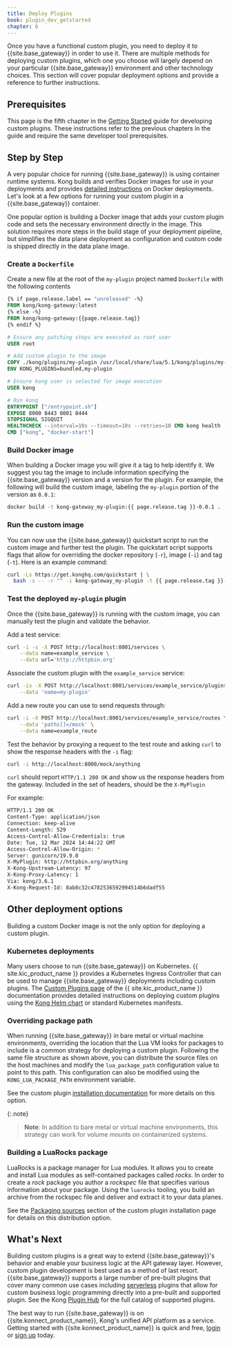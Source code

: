 ```yaml
---
title: Deploy Plugins 
book: plugin_dev_getstarted
chapter: 6
---
```


Once you have a functional custom plugin, you need to deploy it to 
{{site.base_gateway}} in order to use it. There are multiple 
methods for deploying custom plugins, which one you choose will largely
depend on your particular {{site.base_gateway}} environment and other technology
choices. This section will cover popular deployment options and provide
a reference to further instructions.

## Prerequisites

This page is the fifth chapter in the [Getting Started](/gateway/{{page.gateway_release}}/plugin-development/get-started/index) 
guide for developing custom plugins. These instructions refer to the previous chapters in the guide and require the same
developer tool prerequisites.

## Step by Step

A very popular choice for running {{site.base_gateway}} is using container
runtime systems. Kong builds and verifies Docker images for use in your 
deployments and provides [detailed instructions](/gateway/{{page.gateway_release}}/install/docker/)
on Docker deployments. Let's look at a few options for running your custom plugin 
in a {{site.base_gateway}} container.

One popular option is building a Docker image that adds your custom plugin code
and sets the necessary environment directly in the image. This solution requires
more steps in the build stage of your deployment pipeline, but simplifies the data plane deployment 
as configuration and custom code is shipped directly in the data plane image. 

### Create a `Dockerfile`

Create a new file at the root of the `my-plugin` project named `Dockerfile` with the
following contents

```dockerfile
{% if page.release.label == "unreleased" -%}
FROM kong/kong-gateway:latest
{% else -%}
FROM kong/kong-gateway:{{page.release.tag}}
{% endif %}

# Ensure any patching steps are executed as root user
USER root

# Add custom plugin to the image
COPY ./kong/plugins/my-plugin /usr/local/share/lua/5.1/kong/plugins/my-plugin
ENV KONG_PLUGINS=bundled,my-plugin

# Ensure kong user is selected for image execution
USER kong

# Run kong
ENTRYPOINT ["/entrypoint.sh"]
EXPOSE 8000 8443 8001 8444
STOPSIGNAL SIGQUIT
HEALTHCHECK --interval=10s --timeout=10s --retries=10 CMD kong health
CMD ["kong", "docker-start"]
```

### Build Docker image

When building a Docker image you will give it a tag to help identify it. We suggest
you tag the image to include information specifying the {{site.base_gateway}} version 
and a version for the plugin. For example, the following will build the custom image,
labeling the `my-plugin` portion of the version as `0.0.1`:

```sh
docker build -t kong-gateway_my-plugin:{{ page.release.tag }}-0.0.1 .
```

### Run the custom image

You can now use the {{site.base_gateway}} quickstart script to run the
custom image and further test the plugin. The quickstart script supports
flags that allow for overriding the docker 
repository (`-r`), image (`-i`) and tag (`-t`). Here is an example command:

```sh
curl -Ls https://get.konghq.com/quickstart | \
  bash -s -- -r "" -i kong-gateway_my-plugin -t {{ page.release.tag }}-0.0.1
```

### Test the deployed `my-plugin` plugin

Once the {{site.base_gateway}} is running with the custom image, you 
can manually test the plugin and validate the behavior.

Add a test service:

```sh
curl -i -s -X POST http://localhost:8001/services \
    --data name=example_service \
    --data url='http://httpbin.org'
```

Associate the custom plugin with the `example_service` service:

```sh
curl -is -X POST http://localhost:8001/services/example_service/plugins \
    --data 'name=my-plugin'
```

Add a new route you can use to send requests through:

```sh
curl -i -X POST http://localhost:8001/services/example_service/routes \
    --data 'paths[]=/mock' \
    --data name=example_route
```

Test the behavior by proxying a request to the test route and asking 
`curl` to show the response headers with the `-i` flag:

```sh
curl -i http://localhost:8000/mock/anything
```

`curl` should report `HTTP/1.1 200 OK` and show us the response headers from the gateway. Included
in the set of headers, should be the `X-MyPlugin` 

For example: 

```sh
HTTP/1.1 200 OK
Content-Type: application/json
Connection: keep-alive
Content-Length: 529
Access-Control-Allow-Credentials: true
Date: Tue, 12 Mar 2024 14:44:22 GMT
Access-Control-Allow-Origin: *
Server: gunicorn/19.9.0
X-MyPlugin: http://httpbin.org/anything
X-Kong-Upstream-Latency: 97
X-Kong-Proxy-Latency: 1
Via: kong/3.6.1
X-Kong-Request-Id: 8ab8c32c4782536592994514b6dadf55
```

## Other deployment options

Building a custom Docker image is not the only option for deploying a custom plugin. 

### Kubernetes deployments

Many users choose to run {{site.base_gateway}} on Kubernetes. {{ site.kic_product_name }}
provides a Kubernetes Ingress Controller that can be used to manage {{site.base_gateway}}
deployments including custom plugins. The [Custom Plugins page](/kubernetes-ingress-controller/latest/plugins/custom/)
of the {{ site.kic_product_name }} documentation provides detailed instructions on deploying
custom plugins using the [Kong Helm chart](/kubernetes-ingress-controller/latest/install/helm/) 
or standard Kubernetes manifests.

### Overriding package path

When running {{site.base_gateway}} in bare metal or virtual machine environments, overriding the 
location that the Lua VM looks for packages to include is a common strategy for deploying a custom plugin.
Following the same file structure as shown above, you can distribute the source files on the 
host machines and modify the `lua_package_path` configuration value to point to this path.
This configuration can also be modified using the `KONG_LUA_PACKAGE_PATH` environment variable. 

See the custom plugin [installation documentation](/gateway/{{page.release}}/plugin-development/distribution/) 
for more details on this option. 

{:.note}
> **Note**: In addition to bare metal or virtual machine environments, this strategy can work for 
volume mounts on containerized systems. 

### Building a LuaRocks package

LuaRocks is a package manager for Lua modules. It allows you to create and install Lua modules
as self-contained packages called _rocks_. In order to create a _rock_ package you author
a _rockspec_ file that specifies various information about your package. Using the `luarocks` tooling,
you build an archive from the rockspec file and deliver and extract it to your data planes. 

See the [Packaging sources](/gateway/{{page.release}}/plugin-development/distribution/#packaging-sources) 
section of the custom plugin installation page for details on this distribution option.

## What's Next

Building custom plugins is a great way to extend {{site.base_gateway}}'s behavior and enable your
business logic at the API gateway layer. However, custom plugin development is best 
used as a method of last resort. {{site.base_gateway}} supports a large number of pre-built plugins that
cover many common use cases including [serverless](/hub/?category=serverless) 
plugins that allow for custom business logic programming directly into a pre-built and supported plugin. 
See the Kong [Plugin Hub](/hub/) for the full catalog of supported plugins. 

The best way to run {{site.base_gateway}} is on {{site.konnect_product_name}}, Kong's unified API platform as a service. 
Getting started with {{site.konnect_product_name}} is quick and free, [login](https://cloud.konghq.com/login) 
or [sign up](https://konghq.com/products/kong-konnect/register?utm_medium=referral&utm_source=docs&utm_campaign=gateway-konnect&utm_content=custom-plugins) 
today.

